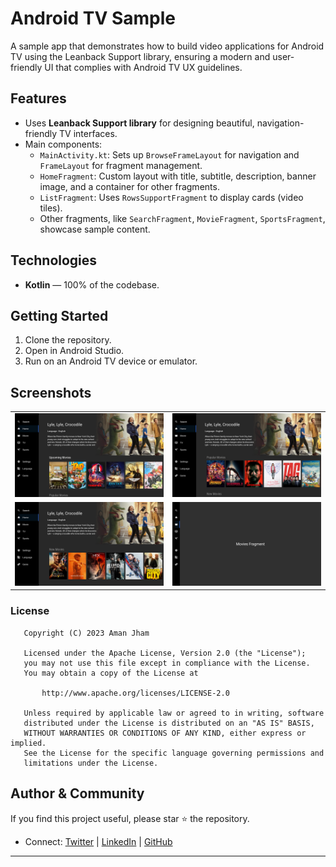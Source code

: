 # Android TV Sample

A sample app that demonstrates how to build video applications for Android TV using the Leanback Support library, ensuring a modern and user-friendly UI that complies with Android TV UX guidelines.

## Features

- Uses **Leanback Support library** for designing beautiful, navigation-friendly TV interfaces.
- Main components:
    - `MainActivity.kt`: Sets up `BrowseFrameLayout` for navigation and `FrameLayout` for fragment management.
    - `HomeFragment`: Custom layout with title, subtitle, description, banner image, and a container for other fragments.
    - `ListFragment`: Uses `RowsSupportFragment` to display cards (video tiles).
    - Other fragments, like `SearchFragment`, `MovieFragment`, `SportsFragment`, showcase sample content.


## Technologies

- **Kotlin** — 100% of the codebase.


## Getting Started

1. Clone the repository.
2. Open in Android Studio.
3. Run on an Android TV device or emulator.

## Screenshots

|            |            |
| ---------- | ---------- |
| ![Image1](screenshots/1.png) | ![Image2](screenshots/2.png) |
| ![Image3](screenshots/3.png) | ![Image4](screenshots/4.png) |

### License

```
   Copyright (C) 2023 Aman Jham

   Licensed under the Apache License, Version 2.0 (the "License");
   you may not use this file except in compliance with the License.
   You may obtain a copy of the License at

       http://www.apache.org/licenses/LICENSE-2.0

   Unless required by applicable law or agreed to in writing, software
   distributed under the License is distributed on an "AS IS" BASIS,
   WITHOUT WARRANTIES OR CONDITIONS OF ANY KIND, either express or implied.
   See the License for the specific language governing permissions and
   limitations under the License.
```

## Author \& Community

If you find this project useful, please star ⭐ the repository.

- Connect: [Twitter](https://twitter.com/AMANJHAM) | [LinkedIn](https://www.linkedin.com/in/aman-jham-9436276a/) | [GitHub](https://github.com/aman-jham)

***
